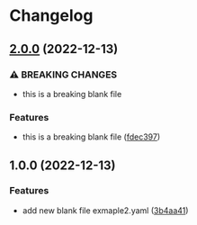 # Changelog

## [2.0.0](https://github.com/hero-david/release-please-test/compare/v1.0.0...v2.0.0) (2022-12-13)


### ⚠ BREAKING CHANGES

* this is a breaking blank file

### Features

* this is a breaking blank file ([fdec397](https://github.com/hero-david/release-please-test/commit/fdec39743424e68bffe52e00f6813421f9e0206a))

## 1.0.0 (2022-12-13)


### Features

* add new blank file exmaple2.yaml ([3b4aa41](https://github.com/hero-david/release-please-test/commit/3b4aa418540da3e8c815be5ab2e927410d8768ef))
